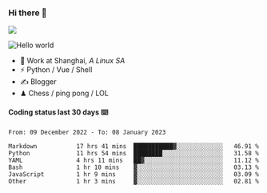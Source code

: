 ### Hi there 👋
![](https://komarev.com/ghpvc/?username=Xuhandsome)


<img src="https://github-readme-stats.vercel.app/api?username=XuHandsome&show_icons=true&theme=merko" alt="Hello world">

<br/>

- 🍻  Work at Shanghai, _A Linux SA_
- ⚡  Python / Vue / Shell
- ✍️  Blogger
- ♟  Chess / ping pong / LOL

#### Coding status last 30 days ⌨️

<!--START_SECTION:waka-->

```text
From: 09 December 2022 - To: 08 January 2023

Markdown           17 hrs 41 mins  ███████████▓░░░░░░░░░░░░░   46.91 %
Python             11 hrs 54 mins  ████████░░░░░░░░░░░░░░░░░   31.58 %
YAML               4 hrs 11 mins   ██▓░░░░░░░░░░░░░░░░░░░░░░   11.12 %
Bash               1 hr 10 mins    ▓░░░░░░░░░░░░░░░░░░░░░░░░   03.13 %
JavaScript         1 hr 9 mins     ▓░░░░░░░░░░░░░░░░░░░░░░░░   03.09 %
Other              1 hr 3 mins     ▓░░░░░░░░░░░░░░░░░░░░░░░░   02.81 %
```

<!--END_SECTION:waka-->
